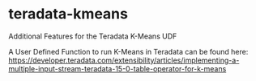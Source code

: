 # teradata-kmeans
Additional Features for the Teradata K-Means UDF

A User Defined Function to run K-Means in Teradata can be found here: https://developer.teradata.com/extensibility/articles/implementing-a-multiple-input-stream-teradata-15-0-table-operator-for-k-means

